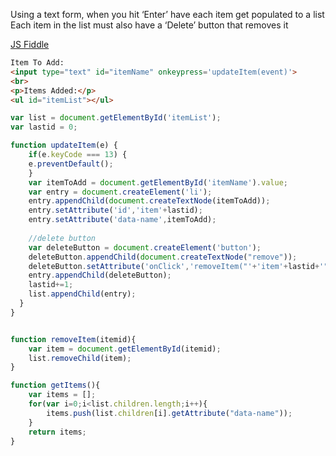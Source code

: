 Using a text form, when you hit ‘Enter’ have each item get populated to a list
Each item in the list must also have a ‘Delete’ button that removes it

[JS Fiddle](https://jsfiddle.net/r6Lcyuvq/1/)

```html
Item To Add: 
<input type="text" id="itemName" onkeypress='updateItem(event)'>
<br>
<p>Items Added:</p>
<ul id="itemList"></ul>
```

```javascript
var list = document.getElementById('itemList');
var lastid = 0;

function updateItem(e) {
    if(e.keyCode === 13) {
  	e.preventDefault();
    }
    var itemToAdd = document.getElementById('itemName').value;
    var entry = document.createElement('li');
    entry.appendChild(document.createTextNode(itemToAdd));
    entry.setAttribute('id','item'+lastid);
    entry.setAttribute('data-name',itemToAdd);
    
    //delete button
    var deleteButton = document.createElement('button');
    deleteButton.appendChild(document.createTextNode("remove"));
    deleteButton.setAttribute('onClick','removeItem("'+'item'+lastid+'")');
    entry.appendChild(deleteButton);
    lastid+=1;
    list.appendChild(entry);
  }
}


function removeItem(itemid){
    var item = document.getElementById(itemid);
    list.removeChild(item);
}

function getItems(){
    var items = [];
    for(var i=0;i<list.children.length;i++){
        items.push(list.children[i].getAttribute("data-name"));
    }
    return items;
}
```
